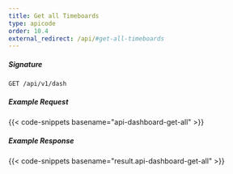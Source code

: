 ```yaml
---
title: Get all Timeboards
type: apicode
order: 10.4
external_redirect: /api/#get-all-timeboards
---
```


##### Signature
`GET /api/v1/dash`
##### Example Request
{{< code-snippets basename="api-dashboard-get-all" >}}
##### Example Response
{{< code-snippets basename="result.api-dashboard-get-all" >}}